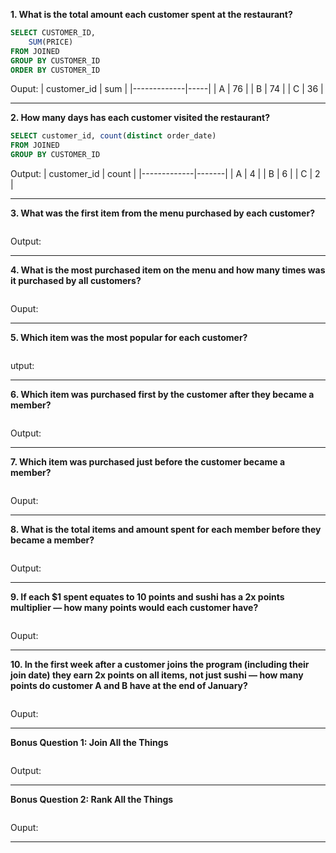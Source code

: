 **1. What is the total amount each customer spent at the restaurant?**

```sql
SELECT CUSTOMER_ID,
	SUM(PRICE) 
FROM JOINED
GROUP BY CUSTOMER_ID
ORDER BY CUSTOMER_ID 
```
Ouput:
| customer_id | sum |
|-------------|-----|
| A           | 76  |
| B           | 74  |
| C           | 36  |


***

**2. How many days has each customer visited the restaurant?**

````sql
SELECT customer_id, count(distinct order_date)
FROM JOINED
GROUP BY CUSTOMER_ID
````
Output:
| customer_id | count |
|-------------|-------|
| A           | 4     |
| B           | 6     |
| C           | 2     |

***

**3. What was the first item from the menu purchased by each customer?**

````sql

````
Output:


***

**4. What is the most purchased item on the menu and how many times was it purchased by all customers?**

````sql

````
Ouput:

***

**5. Which item was the most popular for each customer?**

```sql
```

utput:


***

**6. Which item was purchased first by the customer after they became a member?**

```sql

```
Output:

***

**7. Which item was purchased just before the customer became a member?**

````sql

````
Ouput:

***

**8. What is the total items and amount spent for each member before they became a member?**

```sql

```
Output:

***

**9. If each $1 spent equates to 10 points and sushi has a 2x points multiplier — how many points would each customer have?**

```sql

```
Ouput:

***

**10. In the first week after a customer joins the program (including their join date) they earn 2x points on all items, not just sushi — how many points do customer A and B have at the end of January?**

```sql
```
Ouput:

***

**Bonus Question 1: Join All the Things**
```sql

```
Output:

***

**Bonus Question 2: Rank All the Things**
```sql

```
Ouput:


***
